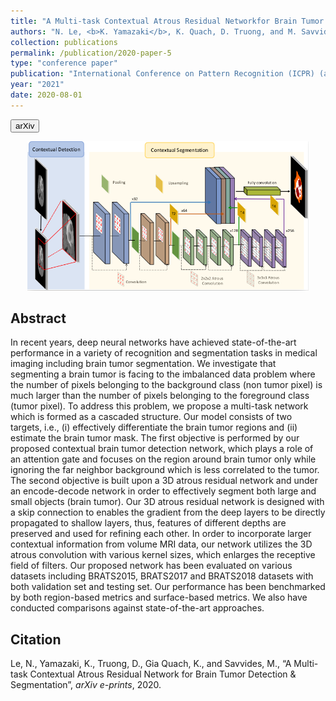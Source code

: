```yaml
---
title: "A Multi-task Contextual Atrous Residual Networkfor Brain Tumor Detection & Segmentation"
authors: "N. Le, <b>K. Yamazaki</b>, K. Quach, D. Truong, and M. Savvides"
collection: publications
permalink: /publication/2020-paper-5
type: "conference paper"
publication: "International Conference on Pattern Recognition (ICPR) (accepted)"
year: "2021"
date: 2020-08-01
---
```

<button class="btn btn-round btn-sm btn-ghost-blue" onclick="location.href='https://arxiv.org/abs/2012.02073'">arXiv</button>

<p align="center"><img src="/images/multi-task.png" width="450"/></p>

## Abstract
In recent years, deep neural networks have achieved state-of-the-art performance in a variety of recognition and segmentation tasks in medical imaging including brain tumor segmentation. We investigate that segmenting a brain tumor is facing to the imbalanced data problem where the number of pixels belonging to the background class (non tumor pixel) is much larger than the number of pixels belonging to the foreground class (tumor pixel). To address this problem, we propose a multi-task network which is formed as a cascaded structure. Our model consists of two targets, i.e., (i) effectively differentiate the brain tumor regions and (ii) estimate the brain tumor mask. The first objective is performed by our proposed contextual brain tumor detection network, which plays a role of an attention gate and focuses on the region around brain tumor only while ignoring the far neighbor background which is less correlated to the tumor. The second objective is built upon a 3D atrous residual network and under an encode-decode network in order to effectively segment both large and small objects (brain tumor). Our 3D atrous residual network is designed with a skip connection to enables the gradient from the deep layers to be directly propagated to shallow layers, thus, features of different depths are preserved and used for refining each other. In order to incorporate larger contextual information from volume MRI data, our network utilizes the 3D atrous convolution with various kernel sizes, which enlarges the receptive field of filters. Our proposed network has been evaluated on various datasets including BRATS2015, BRATS2017 and BRATS2018 datasets with both validation set and testing set. Our performance has been benchmarked by both region-based metrics and surface-based metrics. We also have conducted comparisons against state-of-the-art approaches. 

## Citation
Le, N., Yamazaki, K., Truong, D., Gia Quach, K., and Savvides, M., “A Multi-task Contextual Atrous Residual Network for Brain Tumor Detection & Segmentation”, <i>arXiv e-prints</i>, 2020.
